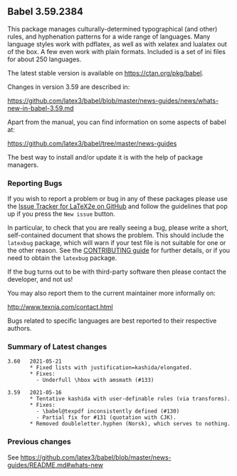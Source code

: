## Babel 3.59.2384

This package manages culturally-determined typographical (and other)
rules, and hyphenation patterns for a wide range of languages. Many
language styles work with pdflatex, as well as with xelatex and
lualatex out of the box. A few even work with plain formats. Included
is a set of ini files for about 250 languages.

The latest stable version is available on <https://ctan.org/pkg/babel>.

Changes in version 3.59 are described in:

https://github.com/latex3/babel/blob/master/news-guides/news/whats-new-in-babel-3.59.md

Apart from the manual, you can find information on some aspects of babel at:

https://github.com/latex3/babel/tree/master/news-guides

The best way to install and/or update it is with the help of package
managers.

### Reporting Bugs

If you wish to report a problem or bug in any of these packages please
use the
[Issue Tracker for LaTeX2e on GitHub](https://github.com/latex3/babel/issues)
and follow the guidelines that pop up if you press the `New issue`
button.

In particular, to check that you are really seeing a bug, please write
a short, self-contained document that shows the problem. This should
include the `latexbug` package, which will warn if your test file is
not suitable for one or the other reason. See the
[CONTRIBUTING guide](https://github.com/latex3/latex2e/blob/master/CONTRIBUTING.md)
for further details, or if you need to obtain the `latexbug` package.

If the bug turns out to be with third-party software then please
contact the developer, and not us!

You may also report them to the current maintainer more informally on:

   http://www.texnia.com/contact.html

Bugs related to specific languages are best reported to their
respective authors.

### Summary of Latest changes
```
3.60   2021-05-21
       * Fixed lists with justification=kashida/elongated.
       * Fixes:
         - Underfull \hbox with amsmath (#133)
       
3.59   2021-05-16
       * Tentative kashida with user-definable rules (via transforms).
       * Fixes:
         - \babel@texpdf inconsistently defined (#130)
         - Partial fix for #131 (quotation with CJK).
       * Removed doubleletter.hyphen (Norsk), which serves to nothing.
```

### Previous changes

See https://github.com/latex3/babel/blob/master/news-guides/README.md#whats-new

